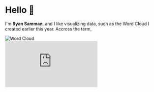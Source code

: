 
# Hello 👋

I'm **Ryan Samman**, and I like visualizing data, 
such as the Word Cloud I created earlier this year. Accross the term, 


<img alt="Word Cloud" style="max-width: 100%;" src="https://i.imgur.com/781uLid.png" />

<br>

<iframe title="Test" style="width: fit-container;" src="https://www.youtube.com/embed/1lalKs9CZtw" frameborder="0" allow="accelerometer; autoplay; clipboard-write; encrypted-media; gyroscope; picture-in-picture" allowfullscreen></iframe>
